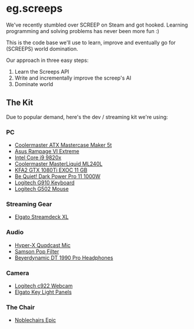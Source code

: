 # eg.screeps

We've recently stumbled over SCREEP on Steam and got hooked. Learning programming and solving problems has never been more fun :)

This is the code base we'll use to learn, improve and eventually go for (SCREEPS) world domination.

Our approach in three easy steps:

1) Learn the Screeps API
2) Write and incrementally improve the screep's AI
3) Dominate world

## The Kit

Due to popular demand, here's the dev / streaming kit we're using:

### PC
* [Coolermaster ATX Mastercase Maker 5t](https://amzn.to/33CetZu)
* [Asus Rampage VI Extreme](https://amzn.to/39iG972)
* [Intel Core i9 9820x](https://amzn.to/2UsYMjc)
* [Coolermaster MasterLiquid ML240L](https://amzn.to/2UsYR6u)
* [KFA2 GTX 1080Ti EXOC 11 GB](https://amzn.to/3dgsRee)
* [Be Quiet! Dark Power Pro 11 1000W](https://amzn.to/2wwAVH9)
* [Logitech G910 Keyboard](https://amzn.to/3djMemV)
* [Logitech G502 Mouse](https://amzn.to/2UvzAZ7)

### Streaming Gear
* [Elgato Streamdeck XL](https://amzn.to/3biVk1b)

### Audio
* [Hyper-X Quqdcast Mic](https://amzn.to/2xeKOcO)
* [Samson Pop Filter](https://amzn.to/3dr8VFQ)
* [Beyerdynamic DT 1990 Pro Headphones](https://amzn.to/3ajiCnO)

### Camera
* [Logitech c922 Webcam](https://amzn.to/2QF4b5p)
* [Elgato Key Light Panels](https://amzn.to/2Uxbqxk)

### The Chair
* [Noblechairs Epic](https://amzn.to/3ekdF0a)
